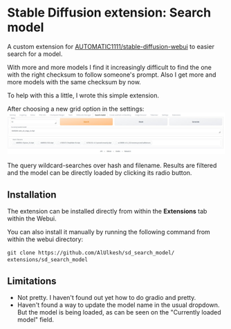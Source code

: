 # Stable Diffusion extension: Search model

A custom extension for [AUTOMATIC1111/stable-diffusion-webui](https://github.com/AUTOMATIC1111/stable-diffusion-webui) to easier search for a model.

With more and more models I find it increasingly difficult to find the one with the right checksum to follow someone's prompt. Also I get more and more models with the same checksum by now.

To help with this a little, I wrote this simple extension.

After choosing a new grid option in the settings:
<img src="images/extension.jpg"/>

The query wildcard-searches over hash and filename. Results are filtered and the model can be directly loaded by clicking its radio button.

## Installation

The extension can be installed directly from within the **Extensions** tab within the Webui.

You can also install it manually by running the following command from within the webui directory:

	git clone https://github.com/AlUlkesh/sd_search_model/ extensions/sd_search_model

## Limitations
* Not pretty. I haven't found out yet how to do gradio and pretty.
* Haven't found a way to update the model name in the usual dropdown. But the model is being loaded, as can be seen on the "Currently loaded model" field.


